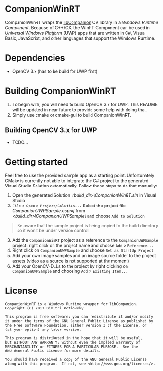 # CompanionWinRT

CompanionWinRT wraps the [libCompanion](https://github.com/LibCompanion/libCompanion/) CV library in a *Windows Runtime Component*. Because of C++/CX, the WinRT Component can be used in *Universal Windows Platform* (UWP) apps that are written in C#, Visual Basic, JavaScript, and other languages that support the Windows Runtime.

# Dependencies

* OpenCV 3.x (has to be build for UWP first)

# Building CompanionWinRT

1. To begin with, you will need to build OpenCV 3.x for UWP. This README will be updated in near future to provide some help with doing that.
2. Simply use cmake or cmake-gui to build CompanionWinRT.

## Building OpenCV 3.x for UWP

* TODO...

# Getting started

Feel free to use the provided sample app as a starting point. Unfortunately CMake is currently not able to integrate the C# project to the generated Visual Studio Solution automatically. Follow these steps to do that manually:
1. Open the generated Solution _\<build_dir\>\\CompanionWinRT.sln_ in Visual Studio
2. `File` > `Open` > `Project/Solution...` Select the project file _CompanionUWPSample.csproj_ from _\<build_dir\>\\CompanionUWPSample\\_ and choose `Add to Solution`
> Be aware that the sample project is being copied to the build directory so it won't be under version control
3. Add the `CompanionWinRT` project as a reference to the `CompanionUWPSample` project: right click on the project name and choose `Add` > `Reference...`
4. Right click on `CompanionUWPSample` and choose `Set as StartUp Project`
5. Add your own image samples and an image source folder to the project assets (video as a source is not supported at the moment)
6. Add your OpenCV-DLLs to the project by right clicking on `CompanionUWPSample` and choosing `Add` > `Existing Item...`

# License

```
CompanionWinRT is a Windows Runtime wrapper for libCompanion.
Copyright (C) 2017 Dimitri Kotlovsky

This program is free software: you can redistribute it and/or modify
it under the terms of the GNU General Public License as published by
the Free Software Foundation, either version 3 of the License, or
(at your option) any later version.

This program is distributed in the hope that it will be useful,
but WITHOUT ANY WARRANTY; without even the implied warranty of
MERCHANTABILITY or FITNESS FOR A PARTICULAR PURPOSE.  See the
GNU General Public License for more details.

You should have received a copy of the GNU General Public License
along with this program.  If not, see <http://www.gnu.org/licenses/>.
```

